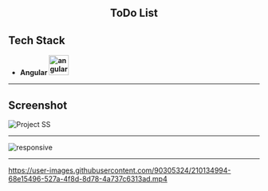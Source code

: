 <h2 align="center">ToDo List</h2>

## Tech Stack

- **Angular <img src="https://angular.io/assets/images/logos/angular/angular.svg" alt="angular" width="40" height="40"/>**

<hr>

## Screenshot

![Project SS](https://user-images.githubusercontent.com/90305324/210091881-4b43cb22-81f0-4048-8fdd-53d060cc2164.JPG)

<hr>

![responsive](https://user-images.githubusercontent.com/90305324/210095016-2910eddf-1b46-418a-a5e0-b648225746bc.png)

<hr>

https://user-images.githubusercontent.com/90305324/210134994-68e15496-527a-4f8d-8d78-4a737c6313ad.mp4
